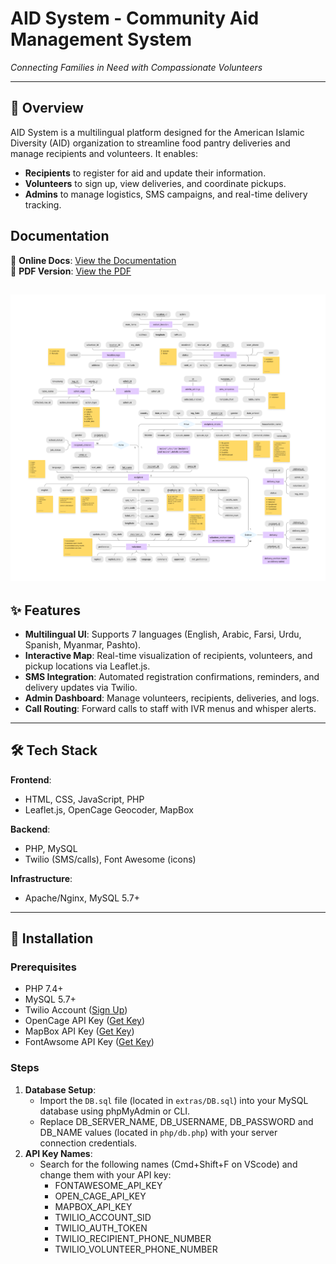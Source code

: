 # AID System - Community Aid Management System  
*Connecting Families in Need with Compassionate Volunteers*  

---

## 📌 Overview  
AID System is a multilingual platform designed for the American Islamic Diversity (AID) organization to streamline food pantry deliveries and manage recipients and volunteers. It enables:
- **Recipients** to register for aid and update their information.  
- **Volunteers** to sign up, view deliveries, and coordinate pickups.  
- **Admins** to manage logistics, SMS campaigns, and real-time delivery tracking.  

## Documentation

📄 **Online Docs**: [View the Documentation](./Docs/SystemDocumentation.docx)  
📄 **PDF Version**: [View the PDF](./Docs/SystemDocumentation.pdf)

![ERD Diagram](./Docs/ERDiagram.png)
---

## ✨ Features  
- **Multilingual UI**: Supports 7 languages (English, Arabic, Farsi, Urdu, Spanish, Myanmar, Pashto).  
- **Interactive Map**: Real-time visualization of recipients, volunteers, and pickup locations via Leaflet.js.  
- **SMS Integration**: Automated registration confirmations, reminders, and delivery updates via Twilio.  
- **Admin Dashboard**: Manage volunteers, recipients, deliveries, and logs.  
- **Call Routing**: Forward calls to staff with IVR menus and whisper alerts.  

---

## 🛠️ Tech Stack  
**Frontend**:  
- HTML, CSS, JavaScript, PHP  
- Leaflet.js, OpenCage Geocoder, MapBox  

**Backend**:  
- PHP, MySQL  
- Twilio (SMS/calls), Font Awesome (icons)  

**Infrastructure**:  
- Apache/Nginx, MySQL 5.7+  

---

## 🚀 Installation  
### Prerequisites  
- PHP 7.4+  
- MySQL 5.7+  
- Twilio Account ([Sign Up](https://www.twilio.com/try-twilio))  
- OpenCage API Key ([Get Key](https://opencagedata.com/api))
- MapBox API Key ([Get Key](https://opencagedata.com/api](https://www.mapbox.com/address-autofill)))
- FontAwsome API Key ([Get Key](https://fontawesome.com/start))

### Steps  
1. **Database Setup**:  
   - Import the `DB.sql` file (located in `extras/DB.sql`) into your MySQL database using phpMyAdmin or CLI.
   - Replace DB_SERVER_NAME, DB_USERNAME, DB_PASSWORD and DB_NAME values (located in `php/db.php`) with your server connection credentials.
2. **API Key Names**:
   - Search for the following names (Cmd+Shift+F on VScode) and change them with your API key:
     - FONTAWESOME_API_KEY
     - OPEN_CAGE_API_KEY
     - MAPBOX_API_KEY
     - TWILIO_ACCOUNT_SID
     - TWILIO_AUTH_TOKEN
     - TWILIO_RECIPIENT_PHONE_NUMBER
     - TWILIO_VOLUNTEER_PHONE_NUMBER
